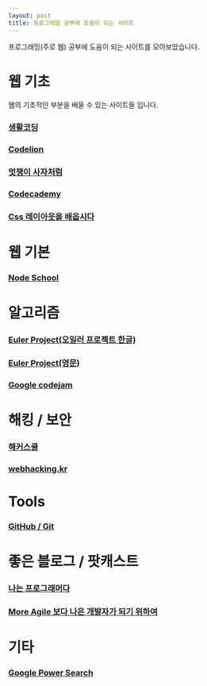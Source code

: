 ```yaml
---
layout: post
title: 프로그래밍 공부에 도움이 되는 사이트
---
```


프로그래밍(주로 웹) 공부에 도움이 되는 사이트를 모아보았습니다.


# 웹 기초
웹의 기초적인 부분을 배울 수 있는 사이트들 입니다.


### [생활코딩](https://opentutorials.org/course/1)

### [Codelion](http://codelion.net/)

### [멋쟁이 사자처럼](http://www.likelion.net/)

### [Codecademy](https://www.codecademy.com/) 

### [Css 레이아웃을 배웁시다](http://ko.learnlayout.com/)



# 웹 기본


### [Node School](http://nodeschool.io/)



# 알고리즘 


### [Euler Project(오일러 프로젝트 한글)](http://euler.synap.co.kr/)

### [Euler Project(영문)](https://projecteuler.net/)

### [Google codejam](https://code.google.com/codejam/)



# 해킹 / 보안


### [해커스쿨](http://www.hackerschool.org/Sub_Html/HS_Community/index.html)

### [webhacking.kr](http://webhacking.kr/)



# Tools


### [GitHub / Git](https://github.com/)




# 좋은 블로그 / 팟캐스트


### [나는 프로그래머다](https://iamprogrammer.io/)

### [More Agile 보다 나은 개발자가 되기 위하여](http://www.moreagile.net/)



# 기타


### [Google Power Search](http://www.powersearchingwithgoogle.com/)


